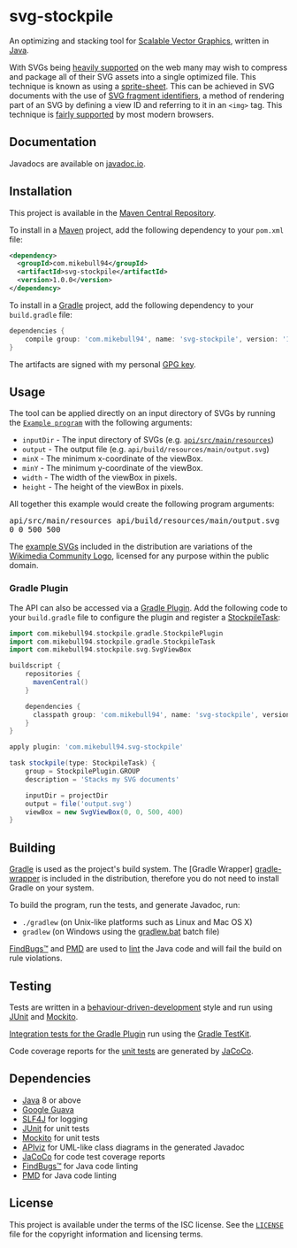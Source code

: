 # svg-stockpile

An optimizing and stacking tool for [Scalable Vector Graphics][svg], written in
[Java][java].

With SVGs being [heavily supported][caniuse-svg] on the web many may wish to
compress and package all of their SVG assets into a single optimized file. This
technique is known as using a [sprite-sheet][spritesheet]. This can be achieved
in SVG documents with the use of [SVG fragment identifiers][svg-fragments], a
method of rendering part of an SVG by defining a view ID and referring to it in
an `<img>` tag. This technique is [fairly supported][caniuse-svg-fragment] by
most modern browsers.

## Documentation

Javadocs are available on [javadoc.io][javadoc].

## Installation

This project is available in the [Maven Central Repository][maven-central].

To install in a [Maven][maven] project, add the following dependency to your
`pom.xml` file:

```xml
<dependency>
  <groupId>com.mikebull94</groupId>
  <artifactId>svg-stockpile</artifactId>
  <version>1.0.0</version>
</dependency>
```

To install in a [Gradle][gradle] project, add the following dependency to your
`build.gradle` file:

```groovy
dependencies {
    compile group: 'com.mikebull94', name: 'svg-stockpile', version: '1.0.0'
}
```

The artifacts are signed with my personal [GPG key][gpg].

## Usage

The tool can be applied directly on an input directory of SVGs by running the
[`Example program`][example.java]
with the following arguments:

* `inputDir` - The input directory of SVGs (e.g.
  [`api/src/main/resources`][api-resources])
* `output` - The output file (e.g. `api/build/resources/main/output.svg`)
* `minX` - The minimum x-coordinate of the viewBox.
* `minY` - The minimum y-coordinate of the viewBox.
* `width` - The width of the viewBox in pixels.
* `height` - The height of the viewBox in pixels.

All together this example would create the following program arguments:

<kbd>
  <kbd>api/src/main/resources</kbd>
  <kbd>api/build/resources/main/output.svg</kbd>
  <kbd>0 0 500 500</kbd>
</kbd>

The [example SVGs][api-resources] included in the distribution are variations of
the [Wikimedia Community Logo][wikimedia-community-logo], licensed for any
purpose within the public domain.

### Gradle Plugin

The API can also be accessed via a [Gradle Plugin][gradle-plugin]. Add the
following code to your `build.gradle` file to configure the plugin and register
a [StockpileTask](stockpiletask.java):

```groovy
import com.mikebull94.stockpile.gradle.StockpilePlugin
import com.mikebull94.stockpile.gradle.StockpileTask
import com.mikebull94.stockpile.svg.SvgViewBox

buildscript {
    repositories {
      mavenCentral()
    }

    dependencies {
      classpath group: 'com.mikebull94', name: 'svg-stockpile', version: '1.0.0'
    }
}

apply plugin: 'com.mikebull94.svg-stockpile'

task stockpile(type: StockpileTask) {
    group = StockpilePlugin.GROUP
    description = 'Stacks my SVG documents'

    inputDir = projectDir
    output = file('output.svg')
    viewBox = new SvgViewBox(0, 0, 500, 400)
}
```

## Building

[Gradle][gradle] is used as the project's build system. The [Gradle Wrapper]
[gradle-wrapper] is included in the distribution, therefore you do not need to
install Gradle on your system.

To build the program, run the tests, and generate Javadoc, run:

* `./gradlew` (on Unix-like platforms such as Linux and Mac OS X)
* `gradlew` (on Windows using the [gradlew.bat](gradlew.bat) batch file)

[FindBugs™][findbugs] and [PMD][pmd] are used to [lint][lint] the Java code and
will fail the build on rule violations.

## Testing

Tests are written in a [behaviour-driven-development][bdd] style and run using
[JUnit][junit] and [Mockito][mockito].

[Integration tests for the Gradle Plugin][gradle-plugin-integ-test] run using
the [Gradle TestKit][gradle-testkit].

Code coverage reports for the [unit tests][unit-tests] are generated by
[JaCoCo][jacoco].

## Dependencies

* [Java][java] 8 or above
* [Google Guava][guava]
* [SLF4J][slf4j] for logging
* [JUnit][junit] for unit tests
* [Mockito][mockito] for unit tests
* [APIviz][apiviz] for UML-like class diagrams in the generated Javadoc
* [JaCoCo][jacoco] for code test coverage reports
* [FindBugs™][findbugs] for Java code linting
* [PMD][pmd] for Java code linting

## License

This project is available under the terms of the ISC license. See the
[`LICENSE`](LICENSE) file for the copyright information and licensing terms.

[example.java]: api/src/main/example/com/mikebull94/stockpile/Example.java
[api-resources]: api/src/main/resources
[stockpiletask.java]: gradle-plugin/src/main/java/com/mikebull94/stockpile/gradle/StockpileTask
[unit-tests]: api/src/test/java

[svg]: https://www.w3.org/Graphics/SVG/
[java]: https://java.com
[caniuse-svg]: http://caniuse.com/#feat=svg
[spritesheet]: https://css-tricks.com/css-sprites/
[svg-fragments]: https://css-tricks.com/svg-fragment-identifiers-work/
[caniuse-svg-fragment]: http://caniuse.com/#feat=svg-fragment
[javadoc]: https://www.javadoc.io/doc/com.mikebull94/svg-stockpile/
[maven-central]: http://search.maven.org/
[gradle]: https://gradle.org/
[maven]: https://maven.apache.org/
[gpg]: https://michael-bull.com/gpg.asc
[wikimedia-community-logo]: https://commons.wikimedia.org/wiki/File:Wikimedia_Community_Logo.svg
[gradle-plugin]: https://docs.gradle.org/current/userguide/plugins.html
[gradle-wrapper]: https://docs.gradle.org/current/userguide/gradle_wrapper.html
[bdd]: https://en.wikipedia.org/wiki/Behavior-driven_development
[junit]: http://junit.org/
[mockito]: http://mockito.org/
[jacoco]: http://eclemma.org/jacoco/
[findbugs]: http://findbugs.sourceforge.net/
[pmd]: https://pmd.github.io/
[lint]: https://en.wikipedia.org/wiki/Lint_%28software%29
[mockito]: http://mockito.org/
[gradle-plugin-integ-test]: gradle-plugin/src/integTest/java/com/mikebull94/svg4j/gradle/Svg4jPluginTest.java
[gradle-testkit]: https://docs.gradle.org/current/userguide/test_kit.html
[guava]: https://github.com/google/guava
[slf4j]: http://slf4j.org/
[junit]: http://junit.org/
[apiviz]: https://github.com/grahamedgecombe/apiviz
